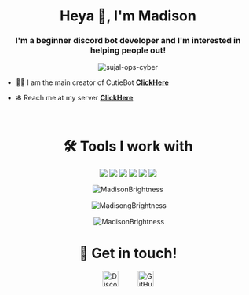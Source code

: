 <h1 align="center">Heya 🌸, I'm Madison</h1>
<h3 align="center">I'm a beginner discord bot developer and I'm interested in helping people out!</h3>

<p align="center"> <img src="https://komarev.com/ghpvc/?username=MadisonBrightness" alt="sujal-ops-cyber" /> </p>

- 👨‍💻 I am the main creator of CutieBot **[ClickHere](https://cutiebotofficial.glitch.me/)**

- ❇ Reach me at my server **[ClickHere](https://discord.gg/bxba8Sk)**
<br>
<h1 align="center">🛠️ Tools I work with</h1>
<p align="center"><img src="https://img.shields.io/badge/node.js%20-%2343853D.svg?&style=for-the-badge&logo=node.js&logoColor=white"/>   <img src="https://img.shields.io/badge/javascript%20-%23323330.svg?&style=for-the-badge&logo=javascript&logoColor=%23F7DF1E"/>   <img src="https://img.shields.io/badge/html5%20-%23E34F26.svg?&style=for-the-badge&logo=html5&logoColor=white"/>   <img src="https://img.shields.io/badge/github%20-%23121011.svg?&style=for-the-badge&logo=github&logoColor=white"/>   <img src="https://img.shields.io/badge/heroku%20-%23430098.svg?&style=for-the-badge&logo=heroku&logoColor=white"/>   <img src ="https://img.shields.io/badge/MongoDB-%234ea94b.svg?&style=for-the-badge&logo=mongodb&logoColor=white"/></p>

<p align="center"><img align="center" src="https://github-readme-stats.vercel.app/api?username=MadisonBrightness&show_icons=true&theme=radical" alt="MadisonBrightness" /></p>

<p align="center">&nbsp;<img align="center" src="https://github-readme-stats.vercel.app/api/top-langs/?username=MadisonBrightness&layout=compact&hide=css,glsl,typescript" alt="MadisongBrightness" /></p>
<p align="center">
  
<p align="center">&nbsp;<img align="center" src="https://top.gg/api/widget/738994704196304946.svg?usernamecolor=FFFFFF&topcolor=f781bc" alt="MadisonBrightness" /></p>
</p>
<h1 align="center">🤝 Get in touch!</h1>
<p align="center">
<a href="https://discord.com/users/664193794429943848" target="_blank"><img alt="Discord" title="Discord" height="32" width="32" src="https://raw.githubusercontent.com/peterthehan/peterthehan/master/assets/discord.svg"></a>&nbsp;&nbsp;&nbsp;&nbsp;&nbsp;&nbsp;&nbsp;&nbsp;&nbsp;
<a href="https://github.com/MadisonBrightness" target="_blank"><img alt="GitHub" title="GitHub" height="32" width="32" src="https://raw.githubusercontent.com/peterthehan/peterthehan/master/assets/github.svg"></a>
</p>
